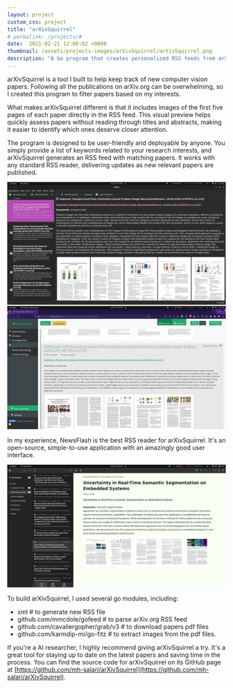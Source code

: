 ```yaml
---
layout: project
custom_css: project
title: "arXivSquirrel"
# permalink: /projects/#
date:  2021-02-21 12:00:02 +0000
thumbnail: /assets/projects-images/arXivSquirrel/arXivSquirrel.png
description: "A Go program that creates personalized RSS feeds from arXiv.org based on your research keywords."
---
```


arXivSquirrel is a tool I built to help keep track of new computer vision papers. Following all the publications on arXiv.org can be overwhelming, so I created this program to filter papers based on my interests.

What makes arXivSquirrel different is that it includes images of the first five pages of each paper directly in the RSS feed. This visual preview helps quickly assess papers without reading through titles and abstracts, making it easier to identify which ones deserve closer attention.

The program is designed to be user-friendly and deployable by anyone. You simply provide a list of keywords related to your research interests, and arXivSquirrel generates an RSS feed with matching papers. It works with any standard RSS reader, delivering updates as new relevant papers are published.

![lifera Screenshot](/assets/projects-images/arXivSquirrel/lifera.png)
![feedreader Screenshot](/assets/projects-images/arXivSquirrel/feedreader.png)

In my experience, NewsFlash is the best RSS reader for arXivSquirrel. It's an open-source, simple-to-use application with an amazingly good user interface.

![NewsFlash Screenshot](/assets/projects-images/arXivSquirrel/NewsFlash.png)

To build arXivSquirrel, I used several go modules, including:

- xml                                # to generate new RSS file
- github.com/mmcdole/gofeed          # to parse arXiv.org RSS feed
- github.com/cavaliergopher/grab/v3  # to download papers pdf files
- github.com/karmdip-mi/go-fitz      # to extract images from the pdf files.

If you're a AI researcher, I highly recommend giving arXivSquirrel a try. It's a great tool for staying up to date on the latest papers and saving time in the process. You can find the source code for arXivSquirrel on its GitHub page at [https://github.com/mh-salari/arXivSquirrel](https://github.com/mh-salari/arXivSquirrel).


